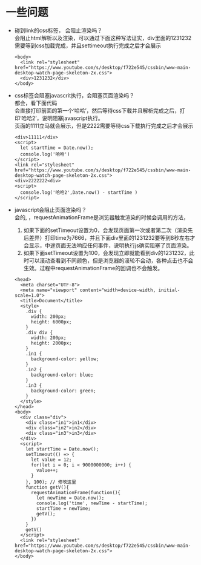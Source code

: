 <!--
 * @Author: tedjmzhang tedjmzhang@tencent.com
 * @Date: 2024-08-16 18:12:10
 * @LastEditors: tedjmzhang tedjmzhang@tencent.com
 * @LastEditTime: 2024-08-16 18:53:54
 * @FilePath: /blog/src/frontend/javascript/事件循环与渲染.md
 * @Description: 这是默认设置,请设置`customMade`, 打开koroFileHeader查看配置 进行设置: https://github.com/OBKoro1/koro1FileHeader/wiki/%E9%85%8D%E7%BD%AE
-->
# 一些问题

- 碰到link的css标签， 会阻止渲染吗？   
会阻止html解析以及渲染，可以通过下面这种写法证实，div里面的1231232需要等到css加载完成，并且settimeout执行完成之后才会展示
    ```
    <body>
      <link rel="stylesheet" href="https://www.youtube.com/s/desktop/f722e545/cssbin/www-main-desktop-watch-page-skeleton-2x.css">
      <div>1231232</div>
    </body>
    ```

- css标签会阻塞javascrit执行，会阻塞页面渲染吗？    
都会，看下面代码    
会直接打印前面的第一个‘哈哈’，然后等待css下载并且解析完成之后，打印‘哈哈2’，说明阻塞javascript执行。    
页面的1111立马就会展示，但是2222需要等待css下载执行完成之后才会展示
    ```
    <div>11111</div>
    <script>
      let startTime = Date.now();
      console.log('哈哈')
    </script>
    <link rel="stylesheet" href="https://www.youtube.com/s/desktop/f722e545/cssbin/www-main-desktop-watch-page-skeleton-2x.css">
    <div>2222222<div>
    <script>
      console.log('哈哈2',Date.now() - startTime )
    </script>
    ```

- javascript会阻止页面渲染吗？   
会的, ，requestAnimationFrame是浏览器触发渲染的时候会调用的方法，
    1. 如果下面的setTimeout设置为0，会发现页面第一次或者第二次（渲染先后差异）打印time为7666，并且下面div里面的1231232要等到8秒左右才会显示，中途页面无法响应任何事件，说明执行js确实阻塞了页面渲染。
    2. 如果下面setTimeout设置为100，会发现立即就能看到div的1231232，此时可以滚动查看到不同颜色，但是浏览器的滚轮不会动，各种点击也不会生效。过程中requestAnimationFrame的回调也不会触发。
    ```
    <head>
      <meta charset="UTF-8">
      <meta name="viewport" content="width=device-width, initial-scale=1.0">
      <title>Document</title>
      <style>
        .div {
          width: 200px;
          height: 6000px;
        }
        .div div {
          width: 200px;
          height: 2000px;
        }
        .in1 {
          background-color: yellow;
        }
        .in2 {
          background-color: blue;
        }
        .in3 {
          background-color: green;
        }
      </style>
    </head>
    <body>
      <div class="div">
        <div class="in1">in1</div>
        <div class="in2">in2</div>
        <div class="in3">in3</div>
      </div>
      <script>
        let startTime = Date.now();
        setTimeout(() => {
          let value = 12;
          for(let i = 0; i < 9000000000; i++) {
            value++;
          }
        }, 100); // 修改这里
        function getV(){
          requestAnimationFrame(function(){
            let newTime = Date.now();
            console.log('time', newTime - startTime);
            startTime = newTime;
            getV();
          })
        }
        getV()
      </script>
      <link rel="stylesheet" href="https://www.youtube.com/s/desktop/f722e545/cssbin/www-main-desktop-watch-page-skeleton-2x.css">
    </body>
    ```
